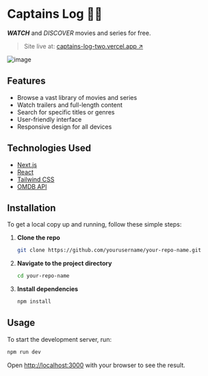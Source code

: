 
# Captains Log 🏴‍☠️
<strong>*WATCH*</strong> and _DISCOVER_ movies and series for free.
> Site live at: <a href="https://captains-log-two.vercel.app/">captains-log-two.vercel.app &#8599;</a>


![image](https://github.com/user-attachments/assets/b362f48b-8154-4719-9668-a265b524e6b7)

## Features

- Browse a vast library of movies and series
- Watch trailers and full-length content
- Search for specific titles or genres
- User-friendly interface
- Responsive design for all devices

## Technologies Used

- [Next.js](https://nextjs.org/)
- [React](https://reactjs.org/)
- [Tailwind CSS](https://tailwindcss.com/)
- [OMDB API](https://www.omdbapi.com/)

## Installation

To get a local copy up and running, follow these simple steps:

1. **Clone the repo**
   ```sh
   git clone https://github.com/yourusername/your-repo-name.git
   ```

2. **Navigate to the project directory**
   ```sh
   cd your-repo-name
   ```

3. **Install dependencies**
   ```sh
   npm install
   ```

## Usage

To start the development server, run:

```sh
npm run dev
```

Open [http://localhost:3000](http://localhost:3000) with your browser to see the result.


